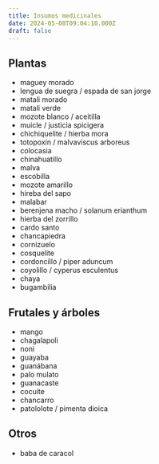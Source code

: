 ```yaml
---
title: Insumos medicinales
date: 2024-05-08T09:04:10.000Z
draft: false
---
```


## Plantas

- maguey morado
- lengua de suegra / espada de san jorge
- matali morado
- matali verde
- mozote blanco / aceitilla
- muicle / justicia spicigera
- chichiquelite / hierba mora
- totopoxin / malvaviscus arboreus 
- colocasia
- chinahuatillo
- malva
- escobilla
- mozote amarillo
- hireba del sapo
- malabar
- berenjena macho / solanum erianthum
- hierba del zorrillo
- cardo santo
- chancapiedra
- cornizuelo
- cosquelite
- cordoncillo / piper aduncum
- coyolillo / cyperus esculentus
- chaya
- bugambilia

## Frutales y árboles

- mango
- chagalapoli
- noni
- guayaba
- guanábana
- palo mulato
- guanacaste
- cocuite
- chancarro
- patololote / pimenta dioica

## Otros

- baba de caracol

